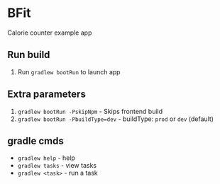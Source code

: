 # BFit
Calorie counter example app

## Run build
1. Run `gradlew bootRun` to launch app

## Extra parameters
1. `gradlew bootRun -PskipNpm` - Skips frontend build
2. `gradlew bootRun -PbuildType=dev` - buildType: `prod` or `dev` (default)

## gradle cmds
- `gradlew help` - help
- `gradlew tasks` - view tasks
- `gradlew <task>` - run a task